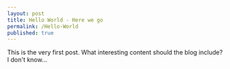 ```yaml
---
layout: post
title: Hello World - Here we go
permalink: /Hello-World
published: true
---
```


This is the very first post. What interesting content should the blog include? I don't know...
